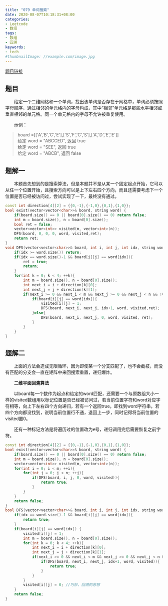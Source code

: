 ```yaml
---
title: "079 单词搜索"
date: 2020-08-07T10:18:31+08:00
categories:
- Leetcode
- 数组
tags:
- 数组
- 回溯
keywords:
- tech
#thumbnailImage: //example.com/image.jpg
---
```

[题目链接](https://leetcode-cn.com/problems/word-search/)
<!--more-->
## 题目
　　给定一个二维网格和一个单词，找出该单词是否存在于网格中，单词必须按照字母顺序，通过相邻的单元格内的字母构成，其中“相邻”单元格是那些水平相邻或垂直相邻的单元格。同一个单元格内的字母不允许被重复使用。

　　示例：
> board =[['A','B','C','E'],['S','F','C','S'],['A','D','E','E']]  
> 给定 word = "ABCCED", 返回 true  
> 给定 word = "SEE", 返回 true  
> 给定 word = "ABCB", 返回 false

## 题解一
　　本题首先想到的是搜索算法，但是本题并不是从某一个固定起点开始，它可以从任一个位置开始，且搜索方向可以是上下左右四个方向，而且还需要考虑下一个位置是否已经被访问过，尝试实现了一下，最终没有通过。

```cpp
const int direction[4][2] = {{0,-1},{-1,0},{0,1},{1,0}};
bool exist(vector<vector<char>>& board, string word) {
    if(board.size() == 0 || board[0].size() == 0) return false;
    int m = board.size(), n = board[0].size();
    bool ret = false;
    vector<vector<int>> visited(m, vector<int>(n));
    DFS(board, 0, 0, 0, word, visited,ret);
    return ret;
}
void DFS(vector<vector<char>>& board, int i, int j, int idx, string word, vector<vector<int>>& visited,bool ret) {
    if(idx >= word.size()) return;
    if(idx == word.size()-1 && board[i][j] == word[idx]){
        ret = true;
        return;
    }
    for(int k = 0; k < 4; ++k){
        int m = board.size(), n = board[0].size();
        int next_i = i + direction[k][0];
        int next_j = j + direction[k][1];
        if(next_i >= 0 && next_i < m && next_j >= 0 && next_j < n && !visited[next_i][next_j]){
            if(board[i][j] == word[idx]){
                visited[i][j] = 1;
                DFS(board, next_i, next_j, idx+1, word, visited,ret);
            }else{
                DFS(board, next_i, next_j, 0, word, visited, ret);
            }
        }
    }
}
```

## 题解二
　　上面的方法会造成无限循环，因为即使某一个分支匹配了，也不会截枝，而没有匹配的分支会一直在矩阵中来回搜索重置，递归爆炸。

　　**二维平面回溯算法**

　　以board每一个数作为起点和给定的word匹配，还需要一个与原数组大小一样的visited数组用以标记位置是否已经被访问过，若当前位置字符和word对应字符相等，向上下左右四个方向递归，若有一个返回true，即找到word字符串，若四个方向都没找到，说明当前位置行不通，退回上一步，同时记得将当前位置的visited置0。

　　还有一种标记方法是将遍历过的位置改为`#`号，递归调用完后需要恢复之前字符。

```cpp
const int direction[4][2] = {{0,-1},{-1,0},{0,1},{1,0}};
bool exist(vector<vector<char>>& board, string word) {
    if(board.size() == 0 || board[0].size() == 0) return false;
    int m = board.size(), n = board[0].size();
    vector<vector<int>> visited(m, vector<int>(n));
    for(int i = 0; i < m; ++i){
        for(int j = 0; j < n; ++j){
            if(DFS(board, i, j, 0, word, visited)){
                return true;
            }
        }
    }
    return false;
}
bool DFS(vector<vector<char>>& board, int i, int j, int idx, string word, vector<vector<int>>& visited) {
    if(idx == word.size()-1 && board[i][j] == word[idx]){
        return true;
    }
    if(board[i][j] == word[idx]) {
        visited[i][j] = 1;
        int m = board.size(), n = board[0].size();
        for(int k = 0; k < 4; ++k){
            int next_i = i + direction[k][0];
            int next_j = j + direction[k][1];
            if(next_i >= 0 && next_i < m && next_j >= 0 && next_j < n && !visited[next_i][next_j]){
                if(DFS(board, next_i, next_j, idx+1, word, visited)){
                    return true;
                }
            }
        }
        visited[i][j] = 0; //巧妙，回溯的思想
    }
    return false;
}
```